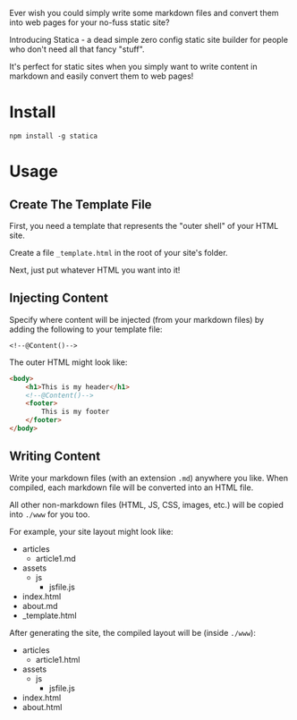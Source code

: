 Ever wish you could simply write some markdown files and convert them into web pages for your no-fuss static site?

Introducing Statica - a dead simple zero config static site builder for people who don't need all that fancy "stuff". 

It's perfect for static sites when you simply want to write content in markdown and easily convert them to web pages!

# Install

`npm install -g statica`

# Usage

## Create The Template File

First, you need a template that represents the "outer shell" of your HTML site.

Create a file `_template.html` in the root of your site's folder.

Next, just put whatever HTML you want into it!

## Injecting Content

Specify where content will be injected (from your markdown files) by adding the following to your template file:

`<!--@Content()-->`

The outer HTML might look like:

```html
<body>
    <h1>This is my header</h1>
    <!--@Content()-->
    <footer>
        This is my footer
    </footer>
</body>
```

## Writing Content

Write your markdown files (with an extension `.md`) anywhere you like. When compiled, each markdown file will be converted into an HTML file.

All other non-markdown files (HTML, JS, CSS, images, etc.) will be copied into `./www` for you too.

For example, your site layout might look like:

- articles
   - article1.md
- assets
   - js
      - jsfile.js
- index.html
- about.md
- _template.html

After generating the site, the compiled layout will be (inside `./www`):

- articles
   - article1.html
- assets
   - js
      - jsfile.js
- index.html
- about.html


